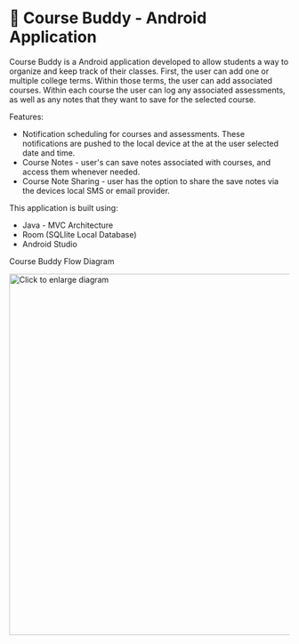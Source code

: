 <h1>🤖 Course Buddy - Android Application </h1>
<p>Course Buddy is a Android application developed to allow students a way to organize and keep track of their classes. First, the user can add one or multiple college terms. Within those terms, the user can add associated courses. Within each course the user can log any associated assessments, as well as any notes that they want to save for the selected course.</p>
<p>Features:</p>
<ul>
  <li>Notification scheduling for courses and assessments. These notifications are pushed to the local device at the at the user selected date and time.</li>
  <li>Course Notes - user's can save notes associated with courses, and access them whenever needed.</li>
  <li>Course Note Sharing - user has the option to share the save notes via the devices local SMS or email provider.</li>
</ul>
<p>This application is built using:</p>
<ul>
<li>Java - MVC Architecture</li>
<li>Room (SQLlite Local Database)</li>
<li>Android Studio</li>
</ul>

<p>Course Buddy Flow Diagram</p>
<a href="https://drive.google.com/uc?export=view&id=10_Rq89suExYFnDuZcCm4hzQqU4gl5N4k">
<img src="https://drive.google.com/uc?export=view&id=10_Rq89suExYFnDuZcCm4hzQqU4gl5N4k" style="width: 650px; max-width: 100%; height:auto" title="Click to enlarge diagram"/>


  

